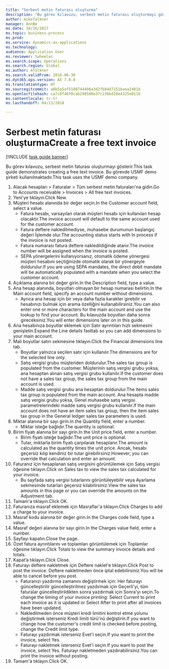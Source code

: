 ```yaml
--- 
title: "Serbest metin faturası oluşturma"
description: "Bu görev kılavuzu, serbest metin faturası oluşturmayı gösterir."
author: mikefalkner
manager: AnnBe
ms.date: 10/26/2017
ms.topic: business-process
ms.prod: 
ms.service: dynamics-ax-applications
ms.technology: 
audience: Application User
ms.reviewer: twheeloc
ms.search.scope: Operations
ms.search.region: Global
ms.author: mfalkner
ms.search.validFrom: 2016-06-30
ms.dyn365.ops.version: AX 7.0.0
ms.translationtype: HT
ms.sourcegitcommit: a8b5a5af5108744406a3d2fb84d7151baea2481b
ms.openlocfilehash: ca7c0f46f0cab298580e37c236bd10e4325e011b
ms.contentlocale: tr-tr
ms.lasthandoff: 04/13/2018

---
```

# <a name="create-a-free-text-invoice"></a><span data-ttu-id="97b89-103">Serbest metin faturası oluşturma</span><span class="sxs-lookup"><span data-stu-id="97b89-103">Create a free text invoice</span></span>

[!INCLUDE [task guide banner](../../includes/task-guide-banner.md)]

<span data-ttu-id="97b89-104">Bu görev kılavuzu, serbest metin faturası oluşturmayı gösterir.</span><span class="sxs-lookup"><span data-stu-id="97b89-104">This task guide demonstrates creating a free text invoice.</span></span> <span data-ttu-id="97b89-105">Bu görevde USMF demo şirketi kullanılmaktadır.</span><span class="sxs-lookup"><span data-stu-id="97b89-105">This task uses the USMF demo company.</span></span>

1. <span data-ttu-id="97b89-106">Alacak hesapları > Faturalar > Tüm serbest metin faturaları'na gidin.</span><span class="sxs-lookup"><span data-stu-id="97b89-106">Go to Accounts receivable > Invoices > All free text invoices.</span></span>
2. <span data-ttu-id="97b89-107">Yeni'ye tıklayın.</span><span class="sxs-lookup"><span data-stu-id="97b89-107">Click New.</span></span>
3. <span data-ttu-id="97b89-108">Müşteri hesabı alanında bir değer seçin.</span><span class="sxs-lookup"><span data-stu-id="97b89-108">In the Customer account field, select a value.</span></span>
    * <span data-ttu-id="97b89-109">Fatura hesabı, varsayılan olarak müşteri hesabı için kullanılan hesap olacaktır.</span><span class="sxs-lookup"><span data-stu-id="97b89-109">The invoice account will default to the same account used for the customer account.</span></span>   
    * <span data-ttu-id="97b89-110">Fatura deftere nakledilmediyse, muhasebe durumunun başlangıç değeri İşlemde olur.</span><span class="sxs-lookup"><span data-stu-id="97b89-110">The accounting status starts with In process if the invoice is not posted.</span></span>   
    * <span data-ttu-id="97b89-111">Fatura numarası fatura deftere nakledildiğinde atanır.</span><span class="sxs-lookup"><span data-stu-id="97b89-111">The invoice number will be assigned when the invoice is posted.</span></span>  
    * <span data-ttu-id="97b89-112">SEPA yönergelerini kullanıyorsanız, otomatik ödeme yönergesi müşteri hesabını seçtiğinizde otomatik olarak bir yönergeyle doldurulur.</span><span class="sxs-lookup"><span data-stu-id="97b89-112">If you are using SEPA mandates, the direct debit mandate will be automatically populated with a mandate when you select the customer account.</span></span>  
4. <span data-ttu-id="97b89-113">Açıklama alanına bir değer girin.</span><span class="sxs-lookup"><span data-stu-id="97b89-113">In the Description field, type a value.</span></span>
5. <span data-ttu-id="97b89-114">Ana hesap alanında, boyutları olmayan bir hesap numarası belirtin.</span><span class="sxs-lookup"><span data-stu-id="97b89-114">In the Main account field, specify an account number without dimensions.</span></span>
    * <span data-ttu-id="97b89-115">Ayrıca ana hesap için bir veya daha fazla karakter girebilir ve hesabınızı bulmak için arama özelliğini kullanabilirsiniz.</span><span class="sxs-lookup"><span data-stu-id="97b89-115">You can also enter one or more characters for the main account and use the lookup to find your account.</span></span> <span data-ttu-id="97b89-116">Bu kılavuzda boyutları daha sonra gireceksiniz.</span><span class="sxs-lookup"><span data-stu-id="97b89-116">You will enter dimensions later on in this guide.</span></span>  
6. <span data-ttu-id="97b89-117">Ana hesabınıza boyutlar eklemek için Satır ayrıntıları hızlı sekmesini genişletin.</span><span class="sxs-lookup"><span data-stu-id="97b89-117">Expand the Line details fasttab so you can add dimensions to your main account.</span></span>
7. <span data-ttu-id="97b89-118">Mali boyutlar satırı sekmesine tıklayın.</span><span class="sxs-lookup"><span data-stu-id="97b89-118">Click the Financial dimensions line tab.</span></span>
    * <span data-ttu-id="97b89-119">Boyutlar yalnızca seçilen satır için kullanılır.</span><span class="sxs-lookup"><span data-stu-id="97b89-119">The dimensions are for the selected line only.</span></span>    
    * <span data-ttu-id="97b89-120">Satış vergisi grubu müşteriden doldurulur.</span><span class="sxs-lookup"><span data-stu-id="97b89-120">The sales tax group is populated from the customer.</span></span> <span data-ttu-id="97b89-121">Müşterinin satış vergisi grubu yoksa, ana hesaptan alınan satış vergisi grubu kullanılır.</span><span class="sxs-lookup"><span data-stu-id="97b89-121">If the customer does not have a sales tax group, the sales tax group from the main account is used.</span></span>  
    * <span data-ttu-id="97b89-122">Madde satış vergisi grubu ana hesaptan doldurulur.</span><span class="sxs-lookup"><span data-stu-id="97b89-122">The items sales tax group is populated from the main account.</span></span> <span data-ttu-id="97b89-123">Ana hesapta madde satış vergisi grubu yoksa, Genel muhasebe satış vergisi parametrelerindeki madde satış vergisi grubu kullanılır.</span><span class="sxs-lookup"><span data-stu-id="97b89-123">If the main account does not have an item sales tax group, then the item sales tax group in the General ledger sales tax parameters is used.</span></span>    
8. <span data-ttu-id="97b89-124">Miktar alanına bir sayı girin.</span><span class="sxs-lookup"><span data-stu-id="97b89-124">In the Quantity field, enter a number.</span></span>
    * <span data-ttu-id="97b89-125">Miktar isteğe bağlıdır.</span><span class="sxs-lookup"><span data-stu-id="97b89-125">The quantity is optional.</span></span>  
9. <span data-ttu-id="97b89-126">Birim fiyatı alanına bir sayı girin.</span><span class="sxs-lookup"><span data-stu-id="97b89-126">In the Unit price field, enter a number.</span></span>
    * <span data-ttu-id="97b89-127">Birim fiyatı isteğe bağlıdır.</span><span class="sxs-lookup"><span data-stu-id="97b89-127">The unit price is optional.</span></span>  
    * <span data-ttu-id="97b89-128">Tutar, miktarla birim fiyatı çarpılarak hesaplanır.</span><span class="sxs-lookup"><span data-stu-id="97b89-128">The amount is calculated as the quantity times the unit price.</span></span> <span data-ttu-id="97b89-129">Ancak, hesabı geçersiz kılıp kendiniz bir tutar girebilirsiniz.</span><span class="sxs-lookup"><span data-stu-id="97b89-129">However, you can override that calculation and enter an amount.</span></span>  
10. <span data-ttu-id="97b89-130">Faturanız için hesaplanan satış vergisini görüntülemek için Satış vergisi öğesine tıklayın.</span><span class="sxs-lookup"><span data-stu-id="97b89-130">Click on Sales tax to view the sales tax calculated for your invoice.</span></span>
    * <span data-ttu-id="97b89-131">Bu sayfada satış vergisi tutarlarını görüntüleyebilir veya Ayarlama sekmesinde tutarları geçersiz kılabilirsiniz.</span><span class="sxs-lookup"><span data-stu-id="97b89-131">View the sales tax amounts in this page or you can override the amounts on the Adjustment tab.</span></span>  
11. <span data-ttu-id="97b89-132">Tamam'a tıklayın.</span><span class="sxs-lookup"><span data-stu-id="97b89-132">Click OK.</span></span>
12. <span data-ttu-id="97b89-133">Faturanıza masraf eklemek için Masraflar'a tıklayın.</span><span class="sxs-lookup"><span data-stu-id="97b89-133">Click Charges to add a charge to your invoice.</span></span> 
13. <span data-ttu-id="97b89-134">Masraf kodu alanına bir değer girin.</span><span class="sxs-lookup"><span data-stu-id="97b89-134">In the Charges code field, type a value.</span></span>
14. <span data-ttu-id="97b89-135">Masraf değeri alanına bir sayı girin.</span><span class="sxs-lookup"><span data-stu-id="97b89-135">In the Charges value field, enter a number.</span></span>
15. <span data-ttu-id="97b89-136">Sayfayı kapatın.</span><span class="sxs-lookup"><span data-stu-id="97b89-136">Close the page.</span></span>
16. <span data-ttu-id="97b89-137">Özet fatura ayrıntılarını ve toplamları görüntülemek için Toplamlar öğesine tıklayın.</span><span class="sxs-lookup"><span data-stu-id="97b89-137">Click Totals to view the summary invoice details and totals.</span></span>
17. <span data-ttu-id="97b89-138">Kapat’a tıklayın.</span><span class="sxs-lookup"><span data-stu-id="97b89-138">Click Close.</span></span>
18. <span data-ttu-id="97b89-139">Faturayı deftere nakletmek için Deftere naklet'e tıklayın.</span><span class="sxs-lookup"><span data-stu-id="97b89-139">Click Post to post the invoice.</span></span> <span data-ttu-id="97b89-140">Deftere nakletmeden önce iptal edebilirsiniz.</span><span class="sxs-lookup"><span data-stu-id="97b89-140">You will be able to cancel before you post.</span></span>
    * <span data-ttu-id="97b89-141">Faturanızı yazdırma zamanını değiştirmek için:  Her faturayı güncelleştirilir güncelleştirilmez   yazdırmak için Geçerli'yi, tüm faturalar güncelleştirildikten sonra yazdırmak için  Sonra'yı seçin.</span><span class="sxs-lookup"><span data-stu-id="97b89-141">To change the timing of your invoice printing:  Select Current to print each invoice as it is updated   or  Select After to print after all invoices have been updated.</span></span>  
    * <span data-ttu-id="97b89-142">Nakledilmeden önce müşteri kredi limitini kontrol etme yolunu değiştirmek isterseniz Kredi limiti türü'nü değiştirin.</span><span class="sxs-lookup"><span data-stu-id="97b89-142">If you want to change how the customer's credit limit is checked before posting, change the Credit limit type.</span></span>  
    * <span data-ttu-id="97b89-143">Faturayı yazdırmak isterseniz Evet'i seçin.</span><span class="sxs-lookup"><span data-stu-id="97b89-143">If you want to print the invoice, select Yes.</span></span>  
    * <span data-ttu-id="97b89-144">Faturayı nakletmek isterseniz Evet'i seçin.</span><span class="sxs-lookup"><span data-stu-id="97b89-144">If you want to post the invoice, select Yes.</span></span> <span data-ttu-id="97b89-145">Faturayı nakletmeden yazdırabilirsiniz.</span><span class="sxs-lookup"><span data-stu-id="97b89-145">You can print the invoice without posting.</span></span>  
19. <span data-ttu-id="97b89-146">Tamam'a tıklayın.</span><span class="sxs-lookup"><span data-stu-id="97b89-146">Click OK.</span></span>


